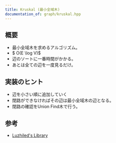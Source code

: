 ```yaml
---
title: Kruskal (最小全域木)
documentation_of: graph/kruskal.hpp
---
```


## 概要

- 最小全域木を求めるアルゴリズム。
- $ O(E \log V)$
- 辺のソートに一番時間がかかる。
- あとは全ての辺を一度見るだけ。

## 実装のヒント

- 辺を小さい順に追加していく
- 閉路ができなければその辺は最小全域木の辺となる。
- 閉路の確認をUnion Find木で行う。

## 参考

- [Luzhiled's Library](https://ei1333.github.io/library/graph/mst/kruskal.hpp)

